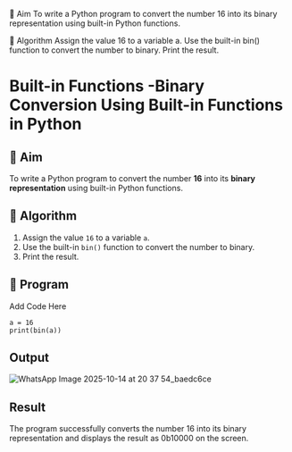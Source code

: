 🎯 Aim
To write a Python program to convert the number 16 into its binary representation using built-in Python functions.

🧠 Algorithm
Assign the value 16 to a variable a.
Use the built-in bin() function to convert the number to binary.
Print the result.

# Built-in Functions -Binary Conversion Using Built-in Functions in Python

## 🎯 Aim
To write a Python program to convert the number **16** into its **binary representation** using built-in Python functions.

## 🧠 Algorithm
1. Assign the value `16` to a variable `a`.
2. Use the built-in `bin()` function to convert the number to binary.
3. Print the result.

## 🧾 Program
Add Code Here
```
a = 16
print(bin(a))
```


## Output
![WhatsApp Image 2025-10-14 at 20 37 54_baedc6ce](https://github.com/user-attachments/assets/d4138ab8-72fb-4d58-99cb-e6832a112bdf)



## Result
The program successfully converts the number 16 into its binary representation and displays the result as 0b10000 on the screen.
